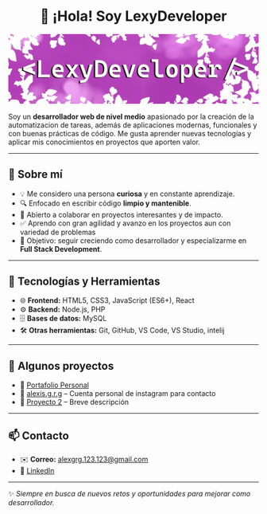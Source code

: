 <h1 align="center">👋 ¡Hola! Soy LexyDeveloper</h1>

![Banner](marca.jpg)

Soy un **desarrollador web de nivel medio** apasionado por la creación de la automatizacion de tareas, además de aplicaciones modernas, funcionales y con buenas prácticas de código. Me gusta aprender nuevas tecnologías y aplicar mis conocimientos en proyectos que aporten valor.   

---

## 📌 Sobre mí  

- 💡 Me considero una persona **curiosa** y en constante aprendizaje.  
- 🔍 Enfocado en escribir código **limpio y mantenible**.  
- 🤝 Abierto a colaborar en proyectos interesantes y de impacto.
- ✅ Aprendo con gran agilidad y avanzo en los proyectos aun con variedad de problemas  
- 🎯 Objetivo: seguir creciendo como desarrollador y especializarme en **Full Stack Development**.  

---

## 🚀 Tecnologías y Herramientas  

- 🌐 **Frontend:** HTML5, CSS3, JavaScript (ES6+), React  
- ⚙️ **Backend:** Node.js, PHP  
- 🗄️ **Bases de datos:** MySQL  
- 🛠️ **Otras herramientas:** Git, GitHub, VS Code, VS Studio, intelij 

---

## 📂 Algunos proyectos  

- 🔗 [Portafolio Personal](https://portafoliogabriel.x10.mx/)  
- 🔗 [alexis.g.r.g](https://www.instagram.com/alexis.g.r.g/) – Cuenta personal de instagram para contacto 
- 🔗 [Proyecto 2](#) – Breve descripción  

---

## 📫 Contacto  

- ✉️ **Correo:** alexgrg.123.123@gmail.com 
- 💼 [LinkedIn](#)  

---

✨ *Siempre en busca de nuevos retos y oportunidades para mejorar como desarrollador.*  
